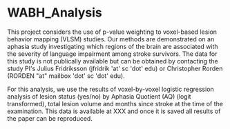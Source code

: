 # WABH_Analysis
This project considers the use of p-value weighting to voxel-based lesion behavior mapping (VLSM) studies. Our methods are 
demonstrated on an aphasia study investigating which regions of the brain are associated with the severity of language impairment 
among stroke survivors. The data for this study is not publically available but can be obtained by contacting the study PI's 
Julius Fridriksson (jfridrik 'at' sc 'dot' edu) or Christopher Rorden (RORDEN "at" mailbox 'dot' sc 'dot' edu). 

For this analysis, we use the results of voxel-by-voxel logistic regression analysis of lesion status (yes/no) by Aphasia
Quotient (AQ) (logit transformed), total lesion volume and months since stroke at the time of the examination.  This data 
is available at XXX and once it is saved all results of the paper can be reproduced.
